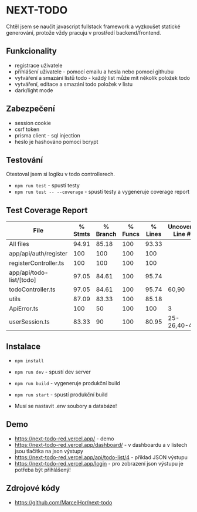 # NEXT-TODO

Chtěl jsem se naučit javascript fullstack framework a vyzkoušet statické generování, protože vždy pracuju v prostředí
backend/frontend.

## Funkcionality

- registrace uživatele
- přihlášení uživatele - pomocí emailu a hesla nebo pomocí githubu
- vytváření a smazání listů todo - každý list může mít několik položek todo
- vytváření, editace a smazání todo položek v listu
- dark/light mode

## Zabezpečení

- session cookie
- csrf token
- prisma client - sql injection
- heslo je hashováno pomocí bcrypt

## Testování

Otestoval jsem si logiku v todo controllerech.

- `npm run test` - spustí testy
- `npm run test -- --coverage` - spustí testy a vygeneruje coverage report

## Test Coverage Report

| File                     | % Stmts | % Branch | % Funcs | % Lines | Uncovered Line #s |
|--------------------------|---------|----------|---------|---------|-------------------|
| All files                | 94.91   | 85.18    | 100     | 93.33   |                   |
| app/api/auth/register    | 100     | 100      | 100     | 100     |                   |
| registerController.ts    | 100     | 100      | 100     | 100     |                   |
| app/api/todo-list/[todo] | 97.05   | 84.61    | 100     | 95.74   |                   |
| todoController.ts        | 97.05   | 84.61    | 100     | 95.74   | 60,90             |
| utils                    | 87.09   | 83.33    | 100     | 85.18   |                   |
| ApiError.ts              | 100     | 50       | 100     | 100     | 3                 |
| userSession.ts           | 83.33   | 90       | 100     | 80.95   | 25-26,40-41       |

## Instalace

- `npm install`
- `npm run dev` - spustí dev server
- `npm run build` - vygeneruje produkční build
- `npm run start` - spustí produkční build

- Musí se nastavit .env soubory a databáze!

## Demo

- https://next-todo-red.vercel.app/ - demo
- https://next-todo-red.vercel.app/dashboard/ - v dashboardu a v listech jsou tlačítka na json výstupy
- https://next-todo-red.vercel.app/api/todo-list/4 - příklad JSON výstupu
- https://next-todo-red.vercel.app/login - pro zobrazení json výstupu je potřeba být přihlášený!

## Zdrojové kódy
- https://github.com/MarcelHor/next-todo